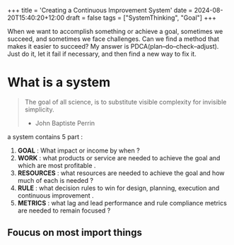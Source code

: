 +++
title = 'Creating a Continuous Improvement System'
date = 2024-08-20T15:40:20+12:00
draft = false
tags = ["SystemThinking", "Goal"]
+++

When we want to accomplish something or achieve a goal, sometimes we succeed, and sometimes we face challenges. Can we find a method that makes it easier to succeed? My answer is PDCA(plan–do–check–adjust).    
Just do it, let it fail if necessary, and then find a new way to fix it.    


# What is a system  

>The goal of all science, is to substitute visible complexity for invisible simplicity.  
>- John Baptiste Perrin
  

a system contains 5 part :  
1. **GOAL** : What impact or income by when ?  
2. **WORK** : what products or service are needed to achieve the goal and which are most profitable .  
3. **RESOURCES** : what resources are needed to achieve the goal and how much of each is needed ?  
4. **RULE** : what decision rules to win for design, planning, execution and continuous improvement .  
5. **METRICS** : what lag and lead performance and rule compliance metrics are needed to remain focused ?  

## Foucus on most import things
